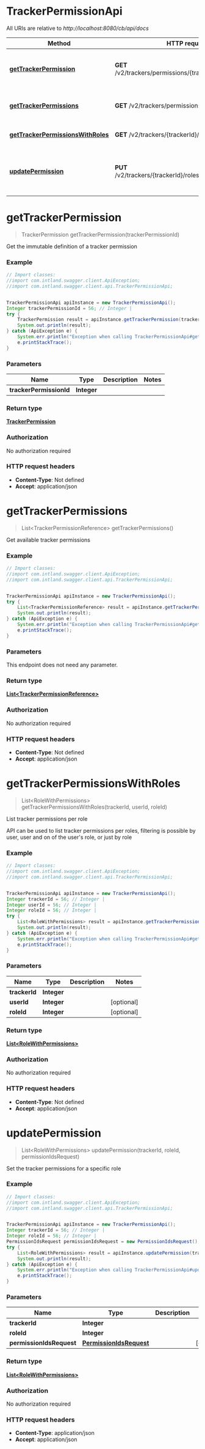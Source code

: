 # TrackerPermissionApi

All URIs are relative to *http://localhost:8080/cb/api/docs*

Method | HTTP request | Description
------------- | ------------- | -------------
[**getTrackerPermission**](TrackerPermissionApi.md#getTrackerPermission) | **GET** /v2/trackers/permissions/{trackerPermissionId} | Get the immutable definition of a tracker permission
[**getTrackerPermissions**](TrackerPermissionApi.md#getTrackerPermissions) | **GET** /v2/trackers/permissions | Get available tracker permissions
[**getTrackerPermissionsWithRoles**](TrackerPermissionApi.md#getTrackerPermissionsWithRoles) | **GET** /v2/trackers/{trackerId}/permissions | List tracker permissions per role
[**updatePermission**](TrackerPermissionApi.md#updatePermission) | **PUT** /v2/trackers/{trackerId}/roles/{roleId}/permissions | Set the tracker permissions for a specific role


<a name="getTrackerPermission"></a>
# **getTrackerPermission**
> TrackerPermission getTrackerPermission(trackerPermissionId)

Get the immutable definition of a tracker permission

### Example
```java
// Import classes:
//import com.intland.swagger.client.ApiException;
//import com.intland.swagger.client.api.TrackerPermissionApi;


TrackerPermissionApi apiInstance = new TrackerPermissionApi();
Integer trackerPermissionId = 56; // Integer | 
try {
    TrackerPermission result = apiInstance.getTrackerPermission(trackerPermissionId);
    System.out.println(result);
} catch (ApiException e) {
    System.err.println("Exception when calling TrackerPermissionApi#getTrackerPermission");
    e.printStackTrace();
}
```

### Parameters

Name | Type | Description  | Notes
------------- | ------------- | ------------- | -------------
 **trackerPermissionId** | **Integer**|  |

### Return type

[**TrackerPermission**](TrackerPermission.md)

### Authorization

No authorization required

### HTTP request headers

 - **Content-Type**: Not defined
 - **Accept**: application/json

<a name="getTrackerPermissions"></a>
# **getTrackerPermissions**
> List&lt;TrackerPermissionReference&gt; getTrackerPermissions()

Get available tracker permissions

### Example
```java
// Import classes:
//import com.intland.swagger.client.ApiException;
//import com.intland.swagger.client.api.TrackerPermissionApi;


TrackerPermissionApi apiInstance = new TrackerPermissionApi();
try {
    List<TrackerPermissionReference> result = apiInstance.getTrackerPermissions();
    System.out.println(result);
} catch (ApiException e) {
    System.err.println("Exception when calling TrackerPermissionApi#getTrackerPermissions");
    e.printStackTrace();
}
```

### Parameters
This endpoint does not need any parameter.

### Return type

[**List&lt;TrackerPermissionReference&gt;**](TrackerPermissionReference.md)

### Authorization

No authorization required

### HTTP request headers

 - **Content-Type**: Not defined
 - **Accept**: application/json

<a name="getTrackerPermissionsWithRoles"></a>
# **getTrackerPermissionsWithRoles**
> List&lt;RoleWithPermissions&gt; getTrackerPermissionsWithRoles(trackerId, userId, roleId)

List tracker permissions per role

API can be used to list tracker permissions per roles, filtering is possible by user, user and on of the user&#39;s role, or just by role

### Example
```java
// Import classes:
//import com.intland.swagger.client.ApiException;
//import com.intland.swagger.client.api.TrackerPermissionApi;


TrackerPermissionApi apiInstance = new TrackerPermissionApi();
Integer trackerId = 56; // Integer | 
Integer userId = 56; // Integer | 
Integer roleId = 56; // Integer | 
try {
    List<RoleWithPermissions> result = apiInstance.getTrackerPermissionsWithRoles(trackerId, userId, roleId);
    System.out.println(result);
} catch (ApiException e) {
    System.err.println("Exception when calling TrackerPermissionApi#getTrackerPermissionsWithRoles");
    e.printStackTrace();
}
```

### Parameters

Name | Type | Description  | Notes
------------- | ------------- | ------------- | -------------
 **trackerId** | **Integer**|  |
 **userId** | **Integer**|  | [optional]
 **roleId** | **Integer**|  | [optional]

### Return type

[**List&lt;RoleWithPermissions&gt;**](RoleWithPermissions.md)

### Authorization

No authorization required

### HTTP request headers

 - **Content-Type**: Not defined
 - **Accept**: application/json

<a name="updatePermission"></a>
# **updatePermission**
> List&lt;RoleWithPermissions&gt; updatePermission(trackerId, roleId, permissionIdsRequest)

Set the tracker permissions for a specific role

### Example
```java
// Import classes:
//import com.intland.swagger.client.ApiException;
//import com.intland.swagger.client.api.TrackerPermissionApi;


TrackerPermissionApi apiInstance = new TrackerPermissionApi();
Integer trackerId = 56; // Integer | 
Integer roleId = 56; // Integer | 
PermissionIdsRequest permissionIdsRequest = new PermissionIdsRequest(); // PermissionIdsRequest | 
try {
    List<RoleWithPermissions> result = apiInstance.updatePermission(trackerId, roleId, permissionIdsRequest);
    System.out.println(result);
} catch (ApiException e) {
    System.err.println("Exception when calling TrackerPermissionApi#updatePermission");
    e.printStackTrace();
}
```

### Parameters

Name | Type | Description  | Notes
------------- | ------------- | ------------- | -------------
 **trackerId** | **Integer**|  |
 **roleId** | **Integer**|  |
 **permissionIdsRequest** | [**PermissionIdsRequest**](PermissionIdsRequest.md)|  | [optional]

### Return type

[**List&lt;RoleWithPermissions&gt;**](RoleWithPermissions.md)

### Authorization

No authorization required

### HTTP request headers

 - **Content-Type**: application/json
 - **Accept**: application/json

